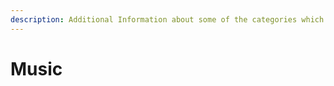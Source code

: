 ```yaml
---
description: Additional Information about some of the categories which fall under Music.
---
```


# Music

